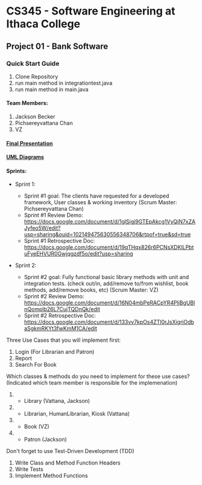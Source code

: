 # CS345 - Software Engineering at Ithaca College
## Project 01 - Bank Software

### Quick Start Guide
1. Clone Repository
2. run main method in integrationtest.java
3. run main method in main.java


#### Team Members:
1. Jackson Becker 
2. Pichsereyvattana Chan 
3. VZ

#### <a href="https://docs.google.com/presentation/d/1LOAuQYapCDWTH6pjv6jmRwaNMFsLueODipZJOcpElIA/edit#slide=id.g5dc4e38d75_0_89">Final Presentation<a/>

#### <a href="https://drive.google.com/file/d/1NmmAWLjzSOZznr54E5h0V06SBwgq8pqn/view?usp=sharing" target="_blank">UML Diagrams<a/>

#### Sprints:
- Sprint 1: 
   * Sprint #1 goal: The clients have requested for a developed framework, User classes & working inventory (Scrum Master: Pichsereyvattana Chan) <br/>
   * Sprint #1 Review Demo: https://docs.google.com/document/d/1glSigj9GTEpAkcg1VyQjN7xZAJyfeo5W/edit?usp=sharing&ouid=102149475630556348706&rtpof=true&sd=true <br/>
   * Sprint #1 Retrospective Doc: https://docs.google.com/document/d/19qTHqx826r6PCNsXDKlLPbtuFyeEHVUR0Gwjqgzdf5o/edit?usp=sharing <br/>

- Sprint 2: 
   * Sprint #2 goal: Fully functional basic library methods with unit and integration tests. (check out/in, add/remove to/from wishlist, book methods, add/remove books, etc) (Scrum Master: VZ)<br/>
   * Sprint #2 Review Demo: https://docs.google.com/document/d/16N04mbPeRACpYR4PljBgUBlnQomplb26L7CujTQDnQk/edit <br/>
   * Sprint #2 Retrospective Doc: https://docs.google.com/document/d/133vv7kpOs4ZTl0rJsXigriOdbaSgkmRKYt3fwKmM1CA/edit <br/>

Three Use Cases that you will implement first:
1. Login (For Librarian and Patron)
2. Report 
3. Search For Book

Which classes & methods do you need to implement for these use cases?
(Indicated which team member is responsible for the implemenation)
1. - Library (Vattana, Jackson)
2. - Librarian, HumanLibrarian, Kiosk (Vattana)
3. - Book (VZ)
4. - Patron (Jackson)

Don't forget to use Test-Driven Development (TDD)
1. Write Class and Method Function Headers
2. Write Tests
3. Implement Method Functions



